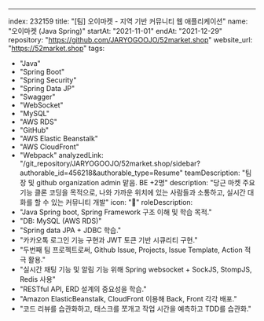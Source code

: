 ---
index:  232159
title: "[팀] 오이마켓 - 지역 기반 커뮤니티 웹 애플리케이션"
name: "오이마켓 (Java Spring)"
startAt: "2021-11-01"
endAt: "2021-12-29"
repository: "https://github.com/JARYOGOOJO/52market.shop"
website_url: "https://52market.shop"
tags:
  - "Java"
  - "Spring Boot"
  - "Spring Security"
  - "Spring Data JP"
  - "Swagger"
  - "WebSocket"
  - "MySQL"
  - "AWS RDS"
  - "GitHub"
  - "AWS Elastic Beanstalk"
  - "AWS CloudFront"
  - "Webpack"
analyzedLink: "/git_repository/JARYOGOOJO/52market.shop/sidebar?authorable_id=456218&authorable_type=Resume"
teamDescription: "팀장 및 github organization admin 맡음. BE +2명"
description: "당근 마켓 주요 기능 클론 코딩을 목적으로, 나와 가까운 위치에 있는 사람들과 소통하고, 실시간 대화를 할 수 있는 커뮤니티 개발"
icon: "🥒"
roleDescription:
  - "Java Spring boot, Spring Framework 구조 이해 및 학습 목적."
  - "DB: MySQL (AWS RDS)"
  - "Spring data JPA + JDBC 학습."
  - "카카오톡 로그인 기능 구현과 JWT 토큰 기반 시큐리티 구현."
  - "두번째 팀 프로젝트로써, Github Issue, Projects, Issue Template, Action 적극 활용."
  - "실시간 채팅 기능 및 알림 기능 위해 Spring websocket + SockJS, StompJS, Redis 사용"
  - "RESTful API, ERD 설계의 중요성을 학습."
  - "Amazon ElasticBeanstalk, CloudFront 이용해 Back, Front 각각 배포."
  - "코드 리뷰를 습관화하고, 태스크를 쪼개고 작업 시간을 예측하고 TDD를 습관화."
